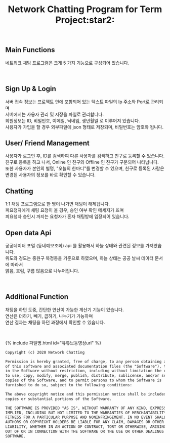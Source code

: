 <h1 align="center">
Network Chatting Program for Term Project:star2:
</h1>
<p align="center">

</p>
<br>
<div align="center">
    
</div>

<h2> Main Functions </h2>
<p>네트워크 채팅 프로그램은 크게 5 가지 기능으로 구성되어 있습니다. <br/>
</p><br/>


<h2> Sign Up & Login </h2>
<p>서버 접속 정보는 프로젝트 안에 포함되어 있는 텍스트 파일의 Ip 주소와 Port로 관리되며<br/>
    서버에서는 사용자 관리 및 저장을 파일로 관리합니다.<br/>
    회원정보는 ID, 비밀번호, 이메일, 닉네임, 생년월일 로 이루어져 있습니다.<br/>
    사용자가 가입을 할 경우 외부파일에 json 형태로 저장되며, 비밀번호는 암호화 됩니다.<br/>
</p>

<h2> User/ Friend Management </h2>
<p>사용자가 로그인 후, ID를 검색하여 다른 사용자를 검색하고 친구로 등록할 수 있습니다. <br/>
    친구로 등록을 하고 나서, Online 인 친구와 Offline 인 친구가 구분되어 나타납니다.<br/>
    또한 사용자가 본인의 별명, "오늘의 한마디"를 변경할 수 있으며, 친구로 등록된 사람은 변경된 사용자의 정보를 바로 확인할 수 있습니다. 
</p>

<h2> Chatting </h2>
<p>1:1 채팅 프로그램으로 한 명이 나가면 채팅이 해제됩니다.<br/>
   피요청자에게 채팅 요청이 올 경우, 승인 여부 확인 메세지가 뜨며<br/>
    피요청자 승인시 까지는 요청자가 혼자 채팅방에 입장되어 있습니다.
</p>

<h2> Open data Api </h2>
<p>공공데이터 포털 (동네예보조회) api 를 활용해서 하늘 상태와 관련된 정보를 가져왔습니다.<br/>
    위도와 경도는 중원구 복정동을 기준으로 하였으며, 하늘 상태는 공공 날씨 데이터 문서에 따라서 <br/>
    맑음, 흐림, 구름 많음으로 나누어집니다. 
</p><br/>
    
<h2> Additional Function </h2>
<p> 채팅을 하던 도중, 간단한 연산이 가능한 계산기 기능이 있습니다.<br/>
    연산은 더하기, 빼기, 곱하기, 나누기가 가능하며 <br/>
  연산 결과는 채팅을 하던 과정에서 확인할 수 있습니다.
</p><br/>


{% include 파일명.html id="유튜브동영상url" %}  
```xml
Copyright (c) 2020 Network Chatting

Permission is hereby granted, free of charge, to any person obtaining a copy
of this software and associated documentation files (the "Software"), to deal
in the Software without restriction, including without limitation the rights
to use, copy, modify, merge, publish, distribute, sublicense, and/or sell
copies of the Software, and to permit persons to whom the Software is
furnished to do so, subject to the following conditions:

The above copyright notice and this permission notice shall be included in all
copies or substantial portions of the Software.

THE SOFTWARE IS PROVIDED "AS IS", WITHOUT WARRANTY OF ANY KIND, EXPRESS OR
IMPLIED, INCLUDING BUT NOT LIMITED TO THE WARRANTIES OF MERCHANTABILITY,
FITNESS FOR A PARTICULAR PURPOSE AND NONINFRINGEMENT. IN NO EVENT SHALL THE
AUTHORS OR COPYRIGHT HOLDERS BE LIABLE FOR ANY CLAIM, DAMAGES OR OTHER
LIABILITY, WHETHER IN AN ACTION OF CONTRACT, TORT OR OTHERWISE, ARISING FROM,
OUT OF OR IN CONNECTION WITH THE SOFTWARE OR THE USE OR OTHER DEALINGS IN THE
SOFTWARE.
```
